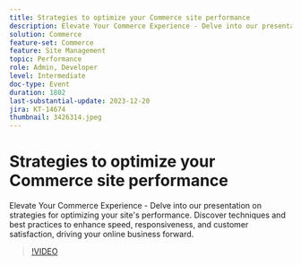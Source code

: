 ```yaml
---
title: Strategies to optimize your Commerce site performance
description: Elevate Your Commerce Experience - Delve into our presentation on strategies for optimizing your site's performance. Discover techniques and best practices to enhance speed, responsiveness, and customer satisfaction, driving your online business forward.
solution: Commerce
feature-set: Commerce
feature: Site Management
topic: Performance
role: Admin, Developer
level: Intermediate
doc-type: Event
duration: 1802
last-substantial-update: 2023-12-20
jira: KT-14674
thumbnail: 3426314.jpeg
---
```


# Strategies to optimize your Commerce site performance

Elevate Your Commerce Experience - Delve into our presentation on strategies for optimizing your site's performance. Discover techniques and best practices to enhance speed, responsiveness, and customer satisfaction, driving your online business forward.

>[!VIDEO](https://video.tv.adobe.com/v/3426314/?learn=on)
